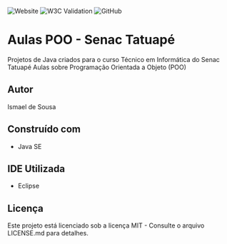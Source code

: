 ![Website](https://img.shields.io/website?style=for-the-badge&url=https%3A%2F%2Fismaelmoura.github.io%2FHQ-Website%2F)
![W3C Validation](https://img.shields.io/w3c-validation/html?style=for-the-badge&targetUrl=https%3A%2F%2Fismaelmoura.github.io%2FHQ-Website%2F)
![GitHub](https://img.shields.io/github/license/IsmaelMoura/HQ-Website?style=for-the-badge)

# Aulas POO - Senac Tatuapé
Projetos de Java criados para o curso Técnico em Informática do Senac Tatuapé
Aulas sobre Programação Orientada a Objeto (POO)

## Autor
Ismael de Sousa

## Construído com
* Java SE

## IDE Utilizada
* Eclipse

## 

## Licença
Este projeto está licenciado sob a licença MIT - Consulte o arquivo LICENSE.md para detalhes.
<br><br>
